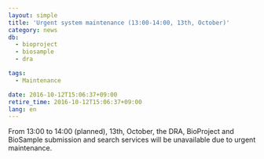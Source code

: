 ```yaml
---
layout: simple
title: 'Urgent system maintenance (13:00-14:00, 13th, October)'
category: news
db:
  - bioproject
  - biosample
  - dra

tags:
  - Maintenance

date: 2016-10-12T15:06:37+09:00
retire_time: 2016-10-12T15:06:37+09:00
lang: en
---
```


From 13:00 to 14:00 (planned), 13th, October, the DRA, BioProject and BioSample submission and search services will be unavailable due to urgent maintenance.
